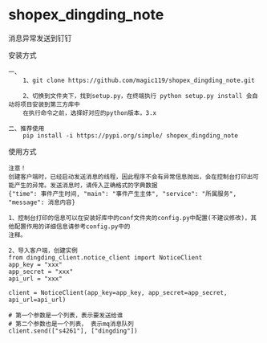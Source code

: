 # shopex_dingding_note
消息异常发送到钉钉

安装方式
    
    一、
        1、git clone https://github.com/magic119/shopex_dingding_note.git

        2、切换到文件夹下，找到setup.py，在终端执行 python setup.py install 会自动将项目安装到第三方库中
        在执行命令之前，选择好对应的python版本，3.x

    二、推荐使用
        pip install -i https://pypi.org/simple/ shopex_dingding_note

使用方式
    
    注意！
    创建客户端时，已经启动发送消息的线程，因此程序不会有异常信息抛出，会在控制台打印出可能产生的异常。发送消息时，请传入正确格式的字典数据
    {"time": 事件产生时间, "main": "事件产生主体", "service": "所属服务", "message": 消息内容}

    1、控制台打印的信息可以在安装好库中的conf文件夹的config.py中配置(不建议修改)，其他配置作用的详细信息请参考config.py中的
    注释。

    2、导入客户端，创建实例
    from dingding_client.notice_client import NoticeClient
    app_key = "xxx"
    app_secret = "xxx"
    api_url = "xxx"

    client = NoticeClient(app_key=app_key, app_secret=app_secret, api_url=api_url)
    
    # 第一个参数是一个列表，表示要发送给谁
    # 第二个参数也是一个列表， 表示mq消息队列
    client.send(["s4261"], ["dingding"])
    